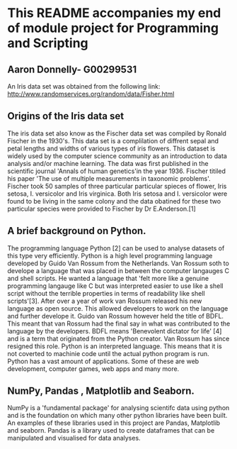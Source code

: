 # This README accompanies my end of module project for Programming and Scripting
## Aaron Donnelly- G00299531
An Iris data set was obtained from the following link: http://www.randomservices.org/random/data/Fisher.html

## Origins of the Iris data set
The iris data set also know as the Fischer data set was compiled by Ronald Fischer in the 1930's. This data set is a complilation of diffrent sepal and petal lengths and widths of various types of iris flowers. This dataset is widely used by the computer science community as an introduction to data analysis and/or machine learning. The data was first published in the scientific journal 'Annals of human genetics'in the year 1936. Fischer titiled his paper 'The use of multiple measurements in taxonomic problems'. Fischer took 50 samples of three particular particular spieces of flower, Iris setosa, I. versicolor and Iris virginica. Both Iris setosa and I. versicolor were found to be living in the same colony and the data obatined for these two particular species were provided to Fischer by Dr E.Anderson.[1]

## A brief background on Python.
The programming language Python [2] can be used to analyse datasets of this type very efficiently. Python is a high level programming language developed by Guido Van Rossum from the Netherlands. Van Rossum soth to develope a language that was placed in between the computer langauges C and shell scripts. He wanted a language that 'felt more like a genuine programming langauge like C but was interpreted easier to use like a shell script without the terrible properties in terms of readability like shell scripts'[3]. After over a year of work van Rossum released his new language as open source. This allowed developers to work on the language and further develope it. Guido van Rossum however held the title of BDFL. This meant that van Rossum had the final say in what was contributed to the language by the developers. BDFL means 'Benevolent dictator for life' [4] and is a term that originated from the Python creator. Van Rossum has since resigned this role. Python is an interpreted language. This means that it is not coverted to machinie code until the actual python program is run. Python has a vast amount of applications. Some of these are web development, computer games, web apps and many more.

## NumPy, Pandas , Matplotlib and Seaborn.
NumPy is a 'fundamental package' for analysing scientifc data using python and is the foundation on which many other python libraries have been built. An examples of these libraries used in this project are Pandas, Matplotlib and seaborn. Pandas is a library used to create dataframes that can be manipulated and visualised for data analyses.




